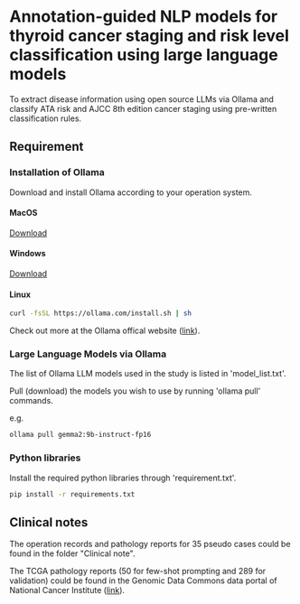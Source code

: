 # Annotation-guided NLP models for thyroid cancer staging and risk level classification using large language models
To extract disease information using open source LLMs via Ollama and classify ATA risk and AJCC 8th edition cancer staging using pre-written classification rules.

## Requirement
### Installation of Ollama
Download and install Ollama according to your operation system.

#### MacOS
<a href="https://ollama.com/download/Ollama-darwin.zip">Download</a>

#### Windows
<a href="https://ollama.com/download/OllamaSetup.exe">Download</a>

#### Linux
```sh
curl -fsSL https://ollama.com/install.sh | sh
```

Check out more at the Ollama offical website (<a href="https://ollama.com/">link</a>).

### Large Language Models via Ollama
The list of Ollama LLM models used in the study is listed in 'model_list.txt'.

Pull (download) the models you wish to use by running 'ollama pull' commands.

e.g.
```sh
ollama pull gemma2:9b-instruct-fp16
```


### Python libraries
Install the required python libraries through 'requirement.txt'.
```sh
pip install -r requirements.txt
```

## Clinical notes
The operation records and pathology reports for 35 pseudo cases could be found in the folder "Clinical note".

The TCGA pathology reports (50 for few-shot prompting and 289 for validation) could be found in the Genomic Data Commons data portal of National Cancer Institute (<a href="https://portal.gdc.cancer.gov/projects/TCGA-THCA">link</a>).


